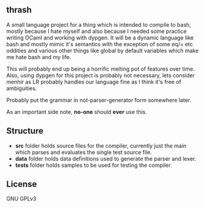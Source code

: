 thrash
---------------
A small language project for a thing which is intended to compile to bash, mostly because I hate myself and also because I needed some practice writing OCaml and working with dypgen. It will be a dynamic language like bash and mostly mimic it's semantics with the exception of some eq/= etc oddities and various other things like global by default variables which make me hate bash and my life.

This will probably end up being a horrific melting pot of features over time.
Also, using dypgen for this project is probably not necessary, lets consider menhir as LR probably handles our language fine as I think it's free of ambiguities.

Probably put the grammar in not-parser-generator form somewhere later.

As an important side note, **no-one** should **ever** use this.

Structure
-----------
* **src** folder holds source files for the compiler, currently just the main which parses and evaluates the single test source file.
* **data** folder holds data definitions used to generate the parser and lexer.
* **tests** folder holds samples to be used for testing the compiler.

License
-------
GNU GPLv3
